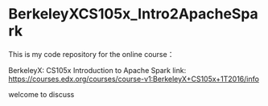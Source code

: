 ﻿# BerkeleyXCS105x_Intro2ApacheSpark

This is my code repository for the online course： 

BerkeleyX: CS105x Introduction to Apache Spark
link: https://courses.edx.org/courses/course-v1:BerkeleyX+CS105x+1T2016/info 

welcome to discuss 
